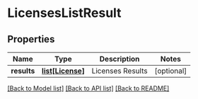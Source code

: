 # LicensesListResult

## Properties
Name | Type | Description | Notes
------------ | ------------- | ------------- | -------------
**results** | [**list[License]**](License.md) | Licenses Results | [optional] 

[[Back to Model list]](../README.md#documentation-for-models) [[Back to API list]](../README.md#documentation-for-api-endpoints) [[Back to README]](../README.md)

